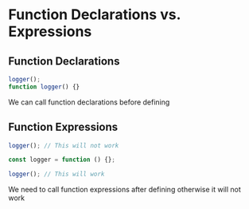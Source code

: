 # Function Declarations vs. Expressions

## Function Declarations

```js
logger();
function logger() {}
```

We can call function declarations before defining

## Function Expressions

```js
logger(); // This will not work

const logger = function () {};

logger(); // This will work
```

We need to call function expressions after defining otherwise it will not work
